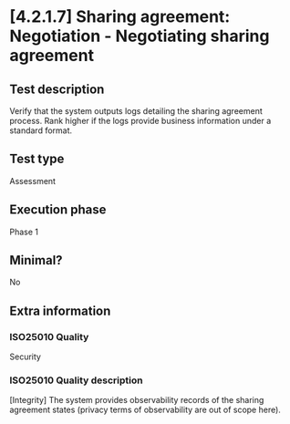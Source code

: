 
# [4.2.1.7] Sharing agreement: Negotiation - Negotiating sharing agreement
 
## Test description
Verify that the system outputs logs detailing the sharing agreement process. Rank higher if the logs provide business information under a standard format.  
 
## Test type
Assessment
 
## Execution phase
Phase 1
 
## Minimal?
No
 
## Extra information
### ISO25010 Quality
Security
### ISO25010 Quality description
[Integrity] The system provides observability records of the sharing agreement states (privacy terms of observability are out of scope here).
    